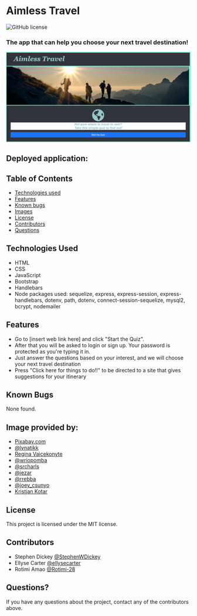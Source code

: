 # Aimless Travel
![GitHub license](https://img.shields.io/badge/license-MIT-ff69b4.svg)

### The app that can help you choose your next travel destination!

![screenshot](assets/images/screenshot.png)

## Deployed application:


## Table of Contents
* [Technologies used](#technologies-used)
* [Features](#features)
* [Known bugs](#known-bugs)
* [Images](#stock-image-provided-by)
* [License](#license)
* [Contributors](#contributors)
* [Questions](#questions)


## Technologies Used
* HTML
* CSS
* JavaScript
* Bootstrap
* Handlebars
* Node packages used: sequelize, express, express-session, express-handlebars, dotenv, path, dotenv, connect-session-sequelize, mysql2, bcrypt, nodemailer


## Features
* Go to [insert web link here] and click "Start the Quiz". 
* After that you will be asked to login or sign up. Your password is protected as you're typing it in.
* Just answer the questions based on your interest, and we will choose your next travel destination
* Press "Click here for things to do!!" to be directed to a site that gives suggestions for your itinerary 

## Known Bugs
None found.


## Image provided by:
* [Pixabay.com](https://www.ncei.noaa.gov/news/weather-vs-climate)
* [@lvnatikk](https://unsplash.com/photos/-YHSwy6uqvk)
* [Regina Vaicekonyte](https://delos.com/resources/blog/travel-during-covid-19-exposure-risk-on-different-modes-of-transportation/)
* [@wriopomba](https://unsplash.com/photos/Kmqog-irt-k)
* [@srcharls](https://unsplash.com/photos/wt3disORDAg)
* [@jezar](https://unsplash.com/photos/alY6_OpdwRQ)
* [@rrebba](https://unsplash.com/photos/zunQwMy5B6M)
* [@joey_csunyo](https://unsplash.com/photos/NwGMe-NuDm0)
* [Kristjan Kotar](https://unsplash.com/photos/-h15p84GY5k)


## License
This project is licensed under the MIT license.


## Contributors
* Stephen Dickey [@StephenWDickey](https://github.com/StephenWDickey)
* Ellyse Carter [@ellysecarter](https://github.com/ellysecarter)
* Rotimi Amao [@Rotimi-28](https://github.com/Rotimi-28)

## Questions?
If you have any questions about the project, contact any of the contributors above. 